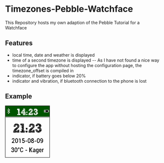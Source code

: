 # Timezones-Pebble-Watchface
This Repository hosts my own adaption of the Pebble Tutorial for a Watchface

## Features
- local time, date and weather is displayed
- time of a second timezone is displayed
-- As I have not found a nice way to configure the app without hosting the configuration page, the timezone_offset is compiled in
- indicator, if battery goes below 20%
- indicator and vibration, if bluetooth connection to the phone is lost

## Example
![screenshot1](screenshots/screenshot1.png)